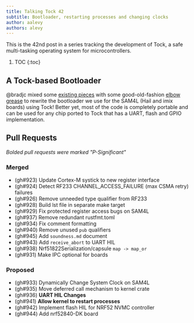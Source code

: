 ```yaml
---
title: Talking Tock 42
subtitle: Bootloader, restarting processes and changing clocks
author: aalevy
authors: alevy
---
```


This is the 42nd post in a series tracking the development of Tock, a safe
multi-tasking operating system for microcontrollers.

1. TOC
{:toc}

## A Tock-based Bootloader

@bradjc mixed some [existing
pieces](https://github.com/thejpster/tockloader-proto-rs) with some
good-old-fashion [elbow grease](https://github.com/tock/tock-bootloader/pull/9)
to rewrite the bootloader we use for the SAM4L (Hail and imix boards) using
Tock! Better yet, most of the code is completely portable and can be used for
any chip ported to Tock that has a UART, flash and GPIO implementation.

## Pull Requests

_Bolded pull requests were marked "P-Significant"_

### Merged

  * (gh#923) Update Cortex-M systick to new register interface
  * (gh#924) Detect RF233 CHANNEL_ACCESS_FAILURE (max CSMA retry) failures
  * (gh#926) Remove unneeded type qualifier from RF233
  * (gh#928) Build lst file in separate make target
  * (gh#929) Fix protected register access bugs on SAM4L
  * (gh#937) Remove redundant rustfmt.toml
  * (gh#934) Fix comment formatting
  * (gh#940) Remove unused `pub` qualifiers
  * (gh#945) Add `soundness.md` document
  * (gh#943) Add `receive_abort` to UART HIL
  * (gh#938) Nrf51822Serialization/capsule `map -> map_or`
  * (gh#931) Make IPC optional for boards


### Proposed

  * (gh#933) Dynamically Change System Clock on SAM4L
  * (gh#935) Move deferred call mechanism to kernel crate
  * (gh#936) **UART HIL Changes**
  * (gh#941) **Allow kernel to restart processes**
  * (gh#942) Implement flash HIL for NRF52 NVMC controller
  * (gh#944) Add nrf52840-DK board

